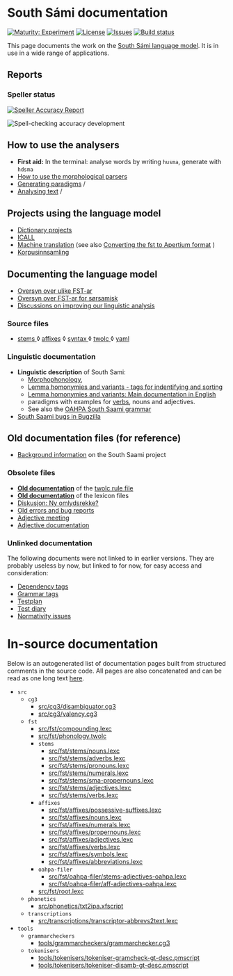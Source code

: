 # South Sámi documentation

[![Maturity: Experiment](https://img.shields.io/badge/Maturity-Experiment-black.svg)](https://giellalt.github.io/MaturityClassification.html)
[![License](https://img.shields.io/github/license/giellalt/lang-sma)](https://raw.githubusercontent.com/giellalt/lang-sma/main/LICENSE)
[![Issues](https://img.shields.io/github/issues/giellalt/lang-sma)](https://github.com/giellalt/lang-sma/issues)
[![Build status](https://github.com/giellalt/lang-sma/workflows/Speller%20CI+CD/badge.svg)](https://github.com/giellalt/lang-sma/actions)

This page documents the work on the [South Sámi language model](http://github.com/giellalt/lang-sma). 
It is in use in a wide range of applications.

## Reports
### Speller status

[![Speller Accuracy Report](https://img.shields.io/badge/Speller_Accuracy-84_%25-green.svg)](speller-report.html)

![Spell-checking accuracy development](https://giellalt.github.io/lang-smj/speller-report.svg)



## How to use the analysers

-   **First aid:** In the terminal: analyse words by writing `husma`, generate with `hdsma`
-   [How to use the morphological parsers](/tools/docu-sme-manual.html)
-   [Generating paradigms](http://giellatekno.uit.no/cgi/p-sma.sma.html) /
-   [Analysing text](http://giellatekno.uit.no/cgi/d-sma.sma.html) /


## Projects using the language model

-   [Dictionary projects](/dicts/dicts.html)
-   [ICALL](http://giellalt.uit.no/ped/index.html)
-   [Machine translation](/mt/MachineTranslation.html) (see also [Converting the fst to Apertium format](ConvertingToApertium.md) )
-   [Korpusinnsamling](sma-korpus-innsamling.md)


## Documenting the language model
-   [Oversyn over ulike FST-ar](../lang-sme/KompilereFST.html)
-   [Oversyn over FST-ar for sørsamisk](KompilereFST.md)
-   [Discussions on improving our linguistic analysis](/lang/smi/index.html)

### Source files

* [stems  ](https://github.com/giellalt/lang-sma/blob/main/src/fst/stems/)
◊ [affixes](https://github.com/giellalt/lang-sma/blob/main/src/fst/affixes/)
◊ [syntax ](https://github.com/giellalt/lang-sma/blob/main/src/cg3/)
◊ [twolc  ](https://github.com/giellalt/lang-sma/blob/main/src/fst/phonology.twolc)
◊ [yaml   ](https://github.com/giellalt/lang-sma/blob/main/test/src/gt-norm-yamls/)


### Linguistic documentation
 
-   **Linguistic description** of South Sami:
    -   [Morphophonology](docu-sma-morphophonology.md),
    -   [Lemma homonymies and variants - tags for indentifying and sorting](lemma.md)
    -   [Lemma homonymies and variants: Main documentation in English](/lang/common/Variation_in_lexc.html)
    -   paradigms with examples for [verbs](docu-sma-verbs.md), nouns and adjectives.
    -   See also the [OAHPA South Saami grammar](http://giellatekno.uit.no/oahpa/sma/gramm/grammatikk.nob.html)
-   [South Saami bugs in Bugzilla](http://tinyurl.com/ps9pyuu)


## Old documentation files (for reference)


-   [Background information](docu-sma-background.md) on the South
    Saami project


### Obsolete files
-   **[Old documentation](docu-sma-twol.md)** of the [twolc rule
    file](https://github.com/giellalt/lang-sma/blob/main/src/fst/phonology.twolc)
-   **[Old documentation](docu-sma-lex.md)** of the lexicon files
-   [Diskusjon: Ny omlydsrekke?](umlaut-4-aaa.txt)
-   [Old errors and bug reports](docu-sma-bugs.md)
-   [Adjective meeting](adj-meeting-05-2009.md)
-   [Adjective documentation](docu-sma-adjs.md)

### Unlinked documentation

The following documents were not linked to in earlier versions. They are probably useless by now, but linked to for now, for easy access and consideration:

-   [Dependency tags](docu-sma-deptags.md)
-   [Grammar tags](docu-sma-grammartags.md)
-   [Testplan](docu-sma-testplan.md)
-   [Test diary](sma-testdiary.md)
-   [Normativity issues](normativity-issues.md)


# In-source documentation

Below is an autogenerated list of documentation pages built from structured comments in the source code. All pages are also concatenated and can be read as one long text [here](sma.md).

* `src`
  * `cg3`
    * [src/cg3/disambiguator.cg3](src-cg3-disambiguator.cg3.html)
    * [src/cg3/valency.cg3](src-cg3-valency.cg3.html)
  * `fst`
    * [src/fst/compounding.lexc](src-fst-compounding.lexc.html)
    * [src/fst/phonology.twolc](src-fst-phonology.twolc.html)
    * `stems`
      * [src/fst/stems/nouns.lexc](src-fst-stems-nouns.lexc.html)
      * [src/fst/stems/adverbs.lexc](src-fst-stems-adverbs.lexc.html)
      * [src/fst/stems/pronouns.lexc](src-fst-stems-pronouns.lexc.html)
      * [src/fst/stems/numerals.lexc](src-fst-stems-numerals.lexc.html)
      * [src/fst/stems/sma-propernouns.lexc](src-fst-stems-sma-propernouns.lexc.html)
      * [src/fst/stems/adjectives.lexc](src-fst-stems-adjectives.lexc.html)
      * [src/fst/stems/verbs.lexc](src-fst-stems-verbs.lexc.html)
    * `affixes`
      * [src/fst/affixes/possessive-suffixes.lexc](src-fst-affixes-possessive-suffixes.lexc.html)
      * [src/fst/affixes/nouns.lexc](src-fst-affixes-nouns.lexc.html)
      * [src/fst/affixes/numerals.lexc](src-fst-affixes-numerals.lexc.html)
      * [src/fst/affixes/propernouns.lexc](src-fst-affixes-propernouns.lexc.html)
      * [src/fst/affixes/adjectives.lexc](src-fst-affixes-adjectives.lexc.html)
      * [src/fst/affixes/verbs.lexc](src-fst-affixes-verbs.lexc.html)
      * [src/fst/affixes/symbols.lexc](src-fst-affixes-symbols.lexc.html)
      * [src/fst/affixes/abbreviations.lexc](src-fst-affixes-abbreviations.lexc.html)
    * `oahpa-filer`
      * [src/fst/oahpa-filer/stems-adjectives-oahpa.lexc](src-fst-oahpa-filer-stems-adjectives-oahpa.lexc.html)
      * [src/fst/oahpa-filer/aff-adjectives-oahpa.lexc](src-fst-oahpa-filer-aff-adjectives-oahpa.lexc.html)
    * [src/fst/root.lexc](src-fst-root.lexc.html)
  * `phonetics`
    * [src/phonetics/txt2ipa.xfscript](src-phonetics-txt2ipa.xfscript.html)
  * `transcriptions`
    * [src/transcriptions/transcriptor-abbrevs2text.lexc](src-transcriptions-transcriptor-abbrevs2text.lexc.html)
* `tools`
  * `grammarcheckers`
    * [tools/grammarcheckers/grammarchecker.cg3](tools-grammarcheckers-grammarchecker.cg3.html)
  * `tokenisers`
    * [tools/tokenisers/tokeniser-gramcheck-gt-desc.pmscript](tools-tokenisers-tokeniser-gramcheck-gt-desc.pmscript.html)
    * [tools/tokenisers/tokeniser-disamb-gt-desc.pmscript](tools-tokenisers-tokeniser-disamb-gt-desc.pmscript.html)
